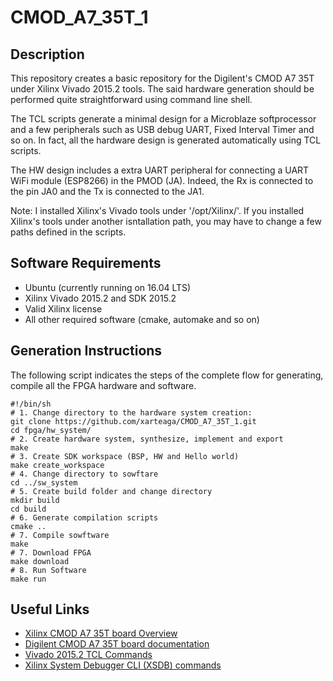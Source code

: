 # CMOD_A7_35T_1
## Description
This repository creates a basic repository for the Digilent's CMOD A7 35T under Xilinx Vivado 2015.2 tools. The said
hardware generation should be performed quite straightforward using command line shell.

The TCL scripts generate a minimal design for a Microblaze softprocessor and a few peripherals such as USB debug
UART, Fixed Interval Timer and so on. In fact, all the hardware design is generated automatically using TCL scripts.

The HW design includes a extra UART peripheral for connecting a UART WiFi module (ESP8266) in the PMOD (JA). Indeed,
the Rx is connected to the pin JA0 and the Tx is connected to the JA1.

Note: I installed Xilinx's Vivado tools under '/opt/Xilinx/'. If you installed Xilinx's tools under another isntallation
path, you may have to change a few paths defined in the scripts.


## Software Requirements
- Ubuntu (currently running on 16.04 LTS)
- Xilinx Vivado 2015.2 and SDK 2015.2
- Valid Xilinx license
- All other required software (cmake, automake and so on)

## Generation Instructions
The following script indicates the steps of the complete flow for generating, compile all the FPGA hardware and software.
```
#!/bin/sh
# 1. Change directory to the hardware system creation:
git clone https://github.com/xarteaga/CMOD_A7_35T_1.git
cd fpga/hw_system/
# 2. Create hardware system, synthesize, implement and export
make
# 3. Create SDK workspace (BSP, HW and Hello world)
make create_workspace
# 4. Change directory to sowftare
cd ../sw_system
# 5. Create build folder and change directory
mkdir build
cd build
# 6. Generate compilation scripts
cmake ..
# 7. Compile sowftware
make
# 7. Download FPGA
make download
# 8. Run Software
make run
```

## Useful Links
- [Xilinx CMOD A7 35T board Overview](https://www.xilinx.com/products/boards-and-kits/1-f3zdsm.html)
- [Digilent CMOD A7 35T board documentation](https://reference.digilentinc.com/reference/programmable-logic/cmod-a7/start)
- [Vivado 2015.2 TCL Commands](http://www.xilinx.com/support/documentation/sw_manuals/xilinx2015_2/ug835-vivado-tcl-commands.pdf)
- [Xilinx System Debugger CLI (XSDB) commands](http://www.xilinx.com/support/documentation/sw_manuals/xilinx2014_3/SDK_Doc/concepts/sdk_c_xsd_xsdb_commands.htm#50655646_75465)
